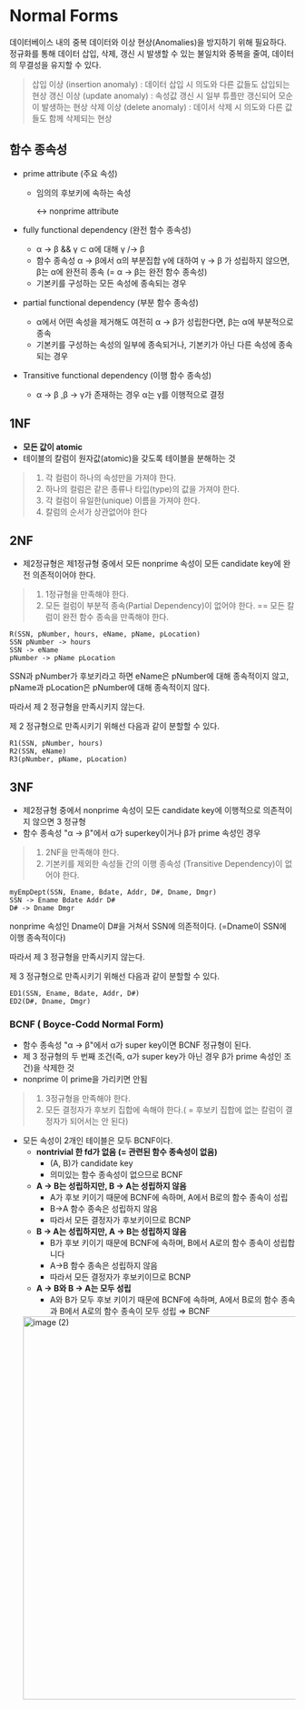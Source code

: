 # Normal Forms
데이터베이스 내의 중복 데이터와 이상 현상(Anomalies)을 방지하기 위해 필요하다. 정규화를 통해 데이터 삽입, 삭제, 갱신 시 발생할 수 있는 불일치와 중복을 줄여, 데이터의 무결성을 유지할 수 있다.
> 삽입 이상 (insertion anomaly) : 데이터 삽입 시 의도와 다른 값들도 삽입되는 현상
> 갱신 이상 (update anomaly) : 속성값 갱신 시 일부 튜플만 갱신되어 모순이 발생하는 현상
> 삭제 이상 (delete anomaly) : 데이서 삭제 시 의도와 다른 값들도 함께 삭제되는 현상

## 함수 종속성

- prime attribute (주요 속성)
    - 임의의 후보키에 속하는 속성
        
        ↔ nonprime attribute 
        
- fully functional dependency (완전 함수 종속성)
    - α → β &&  γ ⊂ α에 대해 γ /→ β
    - 함수 종속성 α → β에서 α의 부분집합 γ에 대하여 γ → β 가 성립하지 않으면, β는 α에 완전히 종속 (= α → β는 완전 함수 종속성)
    - 기본키를 구성하는 모든 속성에 종속되는 경우
- partial functional dependency (부분 함수 종속성)
    - α에서 어떤 속성을 제거해도 여전히 α → β가 성립한다면, β는 α에 부분적으로 종속
    - 기본키를 구성하는 속성의 일부에 종속되거나, 기본키가 아닌 다른 속성에 종속되는 경우
- Transitive functional dependency (이행 함수 종속성)
    - α → β ,β → γ가 존재하는 경우 α는 γ를 이행적으로 결정

## 1NF

- **모든 값이 atomic**
- 테이블의 칼럼이 원자값(atomic)을 갖도록 테이블을 분해하는 것


>1. 각 컬럼이 하나의 속성만을 가져야 한다.
>2. 하나의 컬럼은 같은 종류나 타입(type)의 값을 가져야 한다.
>3. 각 컬럼이 유일한(unique) 이름을 가져야 한다.
>4. 칼럼의 순서가 상관없어야 한다


## 2NF

- 제2정규형은 제1정규형 중에서 모든 nonprime 속성이 모든 candidate key에 완전 의존적이어야 한다.


>1. 1정규형을 만족해야 한다.
>2. 모든 컬럼이 부분적 종속(Partial Dependency)이 없어야 한다. == 모든 칼럼이 완전 함수 종속을 만족해야 한다.


```
R(SSN, pNumber, hours, eName, pName, pLocation)
SSN pNumber -> hours
SSN -> eName
pNumber -> pName pLocation
```

SSN과 pNumber가 후보키라고 하면 eName은 pNumber에 대해 종속적이지 않고, pName과 pLocation은 pNumber에 대해 종속적이지 않다.

따라서 제 2 정규형을 만족시키지 않는다.

제 2 정규형으로 만족시키기 위해선 다음과 같이 분할할 수 있다. 

```
R1(SSN, pNumber, hours)
R2(SSN, eName)
R3(pNumber, pName, pLocation)
```

## 3NF

- 제2정규형 중에서 nonprime 속성이 모든 candidate key에 이행적으로 의존적이지 않으면 3 정규형
- 함수 종속성 "α → β"에서 α가 superkey이거나 β가 prime 속성인 경우


>1. 2NF을 만족해야 한다.
>2. 기본키를 제외한 속성들 간의 이행 종속성 (Transitive Dependency)이 없어야 한다.


```
myEmpDept(SSN, Ename, Bdate, Addr, D#, Dname, Dmgr)
SSN -> Ename Bdate Addr D#
D# -> Dname Dmgr
```

nonprime 속성인 Dname이 D#을 거쳐서 SSN에 의존적이다. (=Dname이 SSN에 이행 종속적이다)

따라서 제 3 정규형을 만족시키지 않는다.

제 3 정규형으로 만족시키기 위해선 다음과 같이 분할할 수 있다.

```
ED1(SSN, Ename, Bdate, Addr, D#)
ED2(D#, Dname, Dmgr)
```

### BCNF ( Boyce-Codd Normal Form)

- 함수 종속성 "α → β"에서 α가 super key이면 BCNF 정규형이 된다.
- 제 3 정규형의 두 번째 조건(즉, α가 super key가 아닌 경우 β가 prime 속성인 조건)을 삭제한 것
- nonprime 이 prime을 가리키면 안됨


>1. 3정규형을 만족해야 한다.
>2. 모든 결정자가 후보키 집합에 속해야 한다.( = 후보키 집합에 없는 칼럼이 결정자가 되어서는 안 된다)


- 모든 속성이 2개인 테이블은 모두 BCNF이다.
    - **nontrivial 한 fd가 없음 (= 관련된 함수 종속성이 없음)**
        - (A, B)가 candidate key
        - 의미있는 함수 종속성이 없으므로 BCNF
    - **A → B는 성립하지만, B → A는 성립하지 않음**
        - A가 후보 키이기 때문에 BCNF에 속하며, A에서 B로의 함수 종속이 성립
        - B→A 함수 종속은 성립하지 않음
        - 따라서 모든 결정자가 후보키이므로 BCNP
    - **B → A는 성립하지만, A → B는 성립하지 않음**
        - B가 후보 키이기 때문에 BCNF에 속하며, B에서 A로의 함수 종속이 성립합니다
        - A→B 함수 종속은 성립하지 않음
        - 따라서 모든 결정자가 후보키이므로 BCNP
    - **A → B와 B → A는 모두 성립**
        - A와 B가 모두 후보 키이기 때문에 BCNF에 속하며, A에서 B로의 함수 종속과 B에서 A로의 함수 종속이 모두 성립 ⇒ BCNF
    <img width="674" alt="image (2)" src="https://github.com/user-attachments/assets/70b09799-7f7d-4d44-85c3-47e1923f79da">
    
